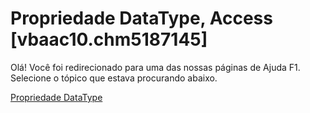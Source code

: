 
# Propriedade DataType, Access [vbaac10.chm5187145]

Olá! Você foi redirecionado para uma das nossas páginas de Ajuda F1. Selecione o tópico que estava procurando abaixo.

[Propriedade DataType](http://msdn.microsoft.com/library/507dc426-afa4-783c-835d-5fdcb23a0e8d%28Office.15%29.aspx)
